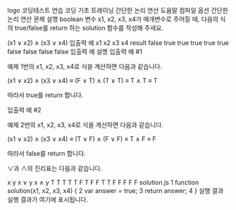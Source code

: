 logo
코딩테스트 연습
코딩 기초 트레이닝
간단한 논리 연산
도움말
컴파일 옵션
간단한 논리 연산
문제 설명
boolean 변수 x1, x2, x3, x4가 매개변수로 주어질 때, 다음의 식의 true/false를 return 하는 solution 함수를 작성해 주세요.

(x1 ∨ x2) ∧ (x3 ∨ x4)
입출력 예
x1	x2	x3	x4	result
false	true	true	true	true
true	false	false	false	false
입출력 예 설명
입출력 예 #1

예제 1번의 x1, x2, x3, x4로 식을 계산하면 다음과 같습니다.

(x1 ∨ x2) ∧ (x3 ∨ x4) ≡ (F ∨ T) ∧ (T ∨ T) ≡ T ∧ T ≡ T

따라서 true를 return 합니다.

입출력 예 #2

예제 2번의 x1, x2, x3, x4로 식을 계산하면 다음과 같습니다.

(x1 ∨ x2) ∧ (x3 ∨ x4) ≡ (T ∨ F) ∧ (F ∨ F) ≡ T ∧ F ≡ F

따라서 false를 return 합니다.

∨과 ∧의 진리표는 다음과 같습니다.

x	y	x ∨ y	x ∧ y
T	T	  T       T
T	F     T	      F
F	T	  T	      F
F	F	  F	      F
solution.js
1
function solution(x1, x2, x3, x4) {
2
    var answer = true;
3
    return answer;
4
}
실행 결과
실행 결과가 여기에 표시됩니다.